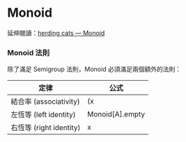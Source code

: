 # Monoid

延伸閱讀：[herding cats — Monoid](http://eed3si9n.com/herding-cats/Monoid.html)

### Monoid 法則

除了滿足 Semigroup 法則，Monoid 必須滿足兩個額外的法則：

| 定律 | 公式 |
|------|------|
| 結合率 (associativity) | (x |+| y) |+| z = x |+| (y |+| z) |
| 左恆等 (left identity) | Monoid[A].empty |+| x = x |
| 右恆等 (right identity)| x |+| Monoid[A].empty = x |
